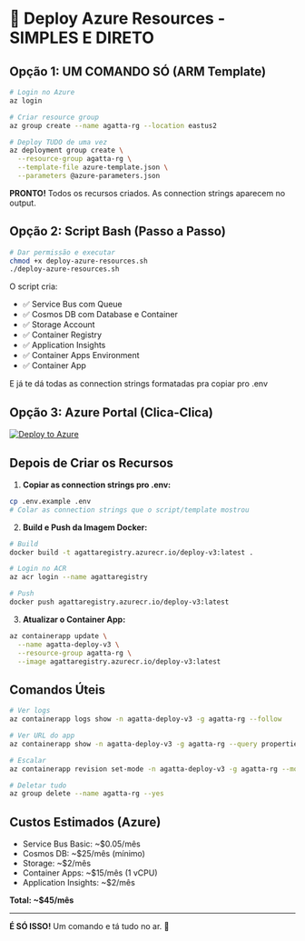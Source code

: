 # 🚀 Deploy Azure Resources - SIMPLES E DIRETO

## Opção 1: UM COMANDO SÓ (ARM Template)

```bash
# Login no Azure
az login

# Criar resource group
az group create --name agatta-rg --location eastus2

# Deploy TUDO de uma vez
az deployment group create \
  --resource-group agatta-rg \
  --template-file azure-template.json \
  --parameters @azure-parameters.json
```

**PRONTO!** Todos os recursos criados. As connection strings aparecem no output.

## Opção 2: Script Bash (Passo a Passo)

```bash
# Dar permissão e executar
chmod +x deploy-azure-resources.sh
./deploy-azure-resources.sh
```

O script cria:
- ✅ Service Bus com Queue
- ✅ Cosmos DB com Database e Container
- ✅ Storage Account
- ✅ Container Registry
- ✅ Application Insights
- ✅ Container Apps Environment
- ✅ Container App

E já te dá todas as connection strings formatadas pra copiar pro .env

## Opção 3: Azure Portal (Clica-Clica)

[![Deploy to Azure](https://aka.ms/deploytoazurebutton)](https://portal.azure.com/#create/Microsoft.Template/uri/https%3A%2F%2Fraw.githubusercontent.com%2Fyourrepo%2Fagatta%2Fmain%2Fapps%2Fdeploy-v3%2Fazure-template.json)

## Depois de Criar os Recursos

1. **Copiar as connection strings pro .env:**
```bash
cp .env.example .env
# Colar as connection strings que o script/template mostrou
```

2. **Build e Push da Imagem Docker:**
```bash
# Build
docker build -t agattaregistry.azurecr.io/deploy-v3:latest .

# Login no ACR
az acr login --name agattaregistry

# Push
docker push agattaregistry.azurecr.io/deploy-v3:latest
```

3. **Atualizar o Container App:**
```bash
az containerapp update \
  --name agatta-deploy-v3 \
  --resource-group agatta-rg \
  --image agattaregistry.azurecr.io/deploy-v3:latest
```

## Comandos Úteis

```bash
# Ver logs
az containerapp logs show -n agatta-deploy-v3 -g agatta-rg --follow

# Ver URL do app
az containerapp show -n agatta-deploy-v3 -g agatta-rg --query properties.configuration.ingress.fqdn -o tsv

# Escalar
az containerapp revision set-mode -n agatta-deploy-v3 -g agatta-rg --mode multiple

# Deletar tudo
az group delete --name agatta-rg --yes
```

## Custos Estimados (Azure)

- Service Bus Basic: ~$0.05/mês
- Cosmos DB: ~$25/mês (mínimo)
- Storage: ~$2/mês
- Container Apps: ~$15/mês (1 vCPU)
- Application Insights: ~$2/mês

**Total: ~$45/mês**

---

**É SÓ ISSO!** Um comando e tá tudo no ar. 🚀